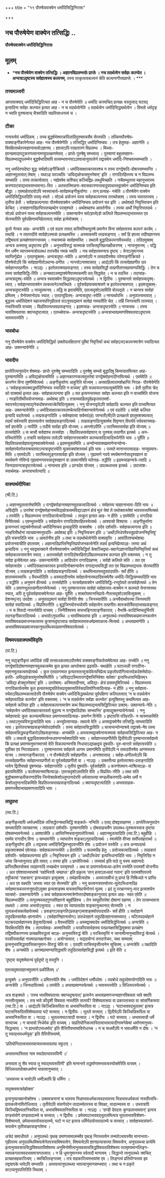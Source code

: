 +++
title = "१९ पौरुषेयवाक्येन धर्मादिसिद्धिनिरासः"

+++


## नच पौरुषेयेण वाक्येन तत्सिद्धिः ..

**पौरुषेयवाक्येन धर्मादिसिद्धिनिरासः**

## **मूलम्** 

- ***नच पौरुषेयेण वाक्येन तत्सिद्धिः । अज्ञानविप्रलम्भयोः प्राप्तेः । नच तदर्थत्वेन सर्वज्ञः कल्प्येत । अन्यत्राऽदृष्टस्य सर्वज्ञत्वस्य कल्पनम्**, तस्य तत्कृतत्वकल्पनं चेति कल्पनागौरवप्राप्तेः । ***

### **तत्त्वमञ्जरी**

आप्तवाक्याद् धर्मादिसिद्धिरित्यत आह - न च पौरुषेयेति ॥ धर्मादिः कस्यचित् प्रत्यक्षः वस्तुत्वाद् घटवद् इत्यादिना सर्वज्ञः कल्प्यत इत्यत आह - न च तदर्थत्वेनेति ॥ तदर्थत्वेन धर्मादिसिद्ध्यर्थत्वेन । विमतो धर्मदृङ् न भवति पुरुषत्वाच् चैत्रवदिति सप्रतिसाधनत्वं च ।

### **टीका** 

नन्वस्त्वेवं धर्मादिकम् । तच्च बुद्धर्षभेश्वरकपिलादिपुरुषवचसैव सेत्स्यति । तत्किमपौरुषेय-वाक्याङ्गीकारेणेत्यत आह- नच पौरुषेयेणेति ॥ तत्सिद्धिर् धर्मादिनिश्चयः । तत्र हेतुमाह- अज्ञानेति ॥ विवक्षितार्थतत्त्वज्ञानाभावोऽज्ञानम् । ज्ञात्वाऽपि परप्रतारणं विप्रलम्भः । मिथ्या-ज्ञानप्रमादापटुकरणत्वानामप्युपलक्षणमेतत् । प्राप्तेः पुरुषेषु सम्भवात् । पुरुषाणां बहुलमज्ञान-विप्रलम्भाद्युपलम्भेन बुद्धर्षभादिष्वपि तत्सम्भावनयाऽऽश्वासानुपपत्तेर्न तद्वाक्येन धर्मादि-निश्चयस्सम्भवति ।

ननु धर्मादेरुपदेष्टा बुद्धः सर्वज्ञोऽङ्गीक्रियते । धर्मादिसाक्षात्कारवतश्च न तस्य रागद्वेषादि-दोषास्सम्भवन्ति । अज्ञानमूलत्वात् तेषाम् । यथाऽह पतञ्चलिः ‘अविद्याक्षेत्रत्वमुत्तरेषाम्’ इति । रागादिरहितस्य च न विप्रलम्भः सम्भवति । तस्य तत्कार्यत्वात् । नह्येवमेव कश्चित् कञ्चिद्विप्र-लब्धुमिच्छति । नचैवम्भूतस्य महानुभावस्य करणपाटवाद्यभावसम्भावनाऽ-स्ति । अतस्तस्मिन्नना-श्वासकारणाभावादुपपन्नस्तद्वाक्येन धर्मादिनिश्चय इति बौद्धाः । एवमार्हतादयोऽपि स्वस्वाचार्य-सार्वज्ञमङ्गीकुर्वाणाः । तान् प्रत्याह- नचेति ॥ पौरुषेयेण वाक्येन धर्मादिसिद्धिस्तदिति परामृ-श्यते । सोऽर्थः प्रयोजनं यस्य सर्वज्ञकल्पनस्य तत्तथोक्तम् । तस्य भावस्तत्त्वम्
। तृतीया हेतौ । सर्वज्ञकल्पनायाः पौरुषेयवाक्येन धर्मादिनिश्चयः प्रयोजनं यत इति । अर्थशब्दो निवृत्तिवचन इति केचित् । तत्राज्ञानादिप्राप्तिस्तच्छब्देन परामृश्यते । अर्थशब्दश्च आवर्तनीयः । तस्या अर्थो निवृत्तिस्तदर्थः । सोऽर्थः प्रयोजनं यस्य सर्वज्ञकल्पनस्येति । उक्तन्यायेन सर्व(ज्ञत्वे)ज्ञे कल्पिते विप्रलम्भाद्यभावस्तत एव सेत्स्यतीति पूर्वपक्षिणामभिप्रेतत्वात् सर्वज्ञ इत्येवोक्तम् ।

कुतो नेत्यत आह- अन्यत्रेति ॥ एवं वदता तावत् कस्मिंश्चित्पुरुषे प्रमाणेन विना सर्वज्ञत्वस्य कल्पनं कार्यम् । तथाहि । न तावत्तदीये सार्वज्ञेऽस्माकं प्रत्यक्षमस्ति । अस्माकमपि तत्प्रसङ्गात् । सर्वं हि ज्ञात्वा तदीयज्ञानस्य तद्विषयत्वं प्रत्यक्षेणावगन्तव्यम् । नचास्माकं सार्वज्ञमस्ति । तथात्वे बुद्धादिकल्पनावैयर्थ्यात् । तदिदमुक्तम् अन्यत्र अस्मासु अदृष्टस्य इति । अनुभवविरुद्धं चास्माकं परचित्तवृत्तिप्रत्यक्षीकरणम् । नाप्यनुमानम् । यद्धि येन धर्मेण व्याप्तमन्यत्रोपलब्धं तत्तस्यैव गमकं भवति । नच सर्वज्ञत्वमन्यत्र दृष्टम् । येनाऽनुमानस्य व्याप्तिर्गृह्येत । एतदप्युक्तम्- अन्यत्रादृष्ट-स्येति ॥ आगमोऽपि न तावदपौरुषेयः परेणाङ्गीक्रियते । पौरुषेयोऽपि किं सर्वज्ञप्रणीतोऽथान्य-प्रणीतः । नान्त्योऽनाश्वासात् । आद्येऽपि किं तत्सर्वज्ञप्रणीत उत सर्वज्ञान्तरप्रणीतः । नाऽद्यः । इतरेतराश्रयप्रसङ्गात् । तस्य सार्वज्ञसिद्धौ तत्प्रणीतागमप्रामाण्यसिद्धिः । तेन च तस्य सार्वज्ञसिद्धि-रिति । अन्यथाऽस्मद्वाक्येनैवास्माकमपि तत् सिद्ध्येत् । न च तदस्ति । तदप्याह- अन्यत्रादृश्व्-स्येति ॥ अन्यत्र स्ववाक्येन सिद्धतयाऽदृष्टस्येत्यर्थः । न द्वितीयः । पुरुषान्तरे सार्वज्ञस्यादृश्व्-त्वात् । सर्वज्ञान्तरवाक्येन तत्कल्पनेऽनवस्थितेः । पूर्वसर्वज्ञवाक्याश्रयणे च इतरेतराश्रयणात् । इदमप्युक्तम्- अन्यत्रादृष्टस्येति ॥ नाप्युपमानम् । तद्धि स इवायमिति, एतत्सदृशोऽसाविति वोत्पद्यते । न चान्यत्र सार्वज्ञं प्रमितम् । येनोपमानोदयः स्यात् । एतदप्युदितम्- अन्यत्रादृष्ट-स्येति ॥ नाप्यर्थापत्तिः । अनुपपत्त्यभावात् । बुद्धस्य धर्मातिदेशनं महाजनपरिगृहीतत्वं वाऽनुपपद्यमानं सार्वज्ञं गमयतीति चेत् । तर्हि जिनस्यापि तत्स्यात् । नचास्त्विति वाच्यम् । विप्रतिपत्त्यभावप्रसङ्गात् । इदमप्याह- अन्यत्रादृष्टस्येति ॥ नाप्यभावः । तस्य भावविषयतायाः क्वाप्यदृष्टत्वात् । एतच्चोवाच- अन्यत्रादृष्टस्येति ॥ अन्यत्राभावप्रमाणविषयतयाऽदृष्टस्य भावरूपस्येति ।

### **भावबोधः** 

ननु पौरुषेयेण वाक्येन धर्मादिसिद्धिर्वा उक्तोपलक्षितानां पूर्वेषां निवृत्तिर्वा कथं सर्वज्ञ(त्व)कल्पनमात्रेण स्यादित्यत आह- उक्तन्यायेनेति ॥

### **भावदीपः** 

प्राप्तेरित्यनुवादेन शेषमाह- प्राप्तेः पुरुषेषु सम्भवादिति ॥ पुरुषेषु सम्भवे बुद्धादिषु किमायातमित्यत आह- पुरुषाणामिति ॥ अविद्याक्षेत्रत्वमिति ॥ अज्ञानकारणकत्वमुत्तरेषां रागद्वेषमोहनादीनामित्यर्थः । एवमेवेति ॥ कारणेन विना तूष्णीमेवेत्यर्थः । अङ्गीकुर्वाणा आहुरिति योज्यम् । अव्यवहितपरामर्शभ्रान्तिं निराह- पौरुषेयेणेति ॥ ‘सर्वज्ञकृतवाक्याद्धर्मादिनिश्चयः स्यादिति न वाच्यम्’ इति सन्न्यायरत्नावल्युक्तेरिति भावः । हेतौ तृतीया चेत् को वाक्यार्थ इत्यत आह- सर्वज्ञकल्पनाया इति ॥ यत इत्यनन्तरमतः सर्वज्ञः कल्प्यत इति न वाच्यमिति योजना । नरहरितीर्थीययोजनामाह- अर्थशब्द इति ॥ तत्राव्यवहितपूर्वप्रकृतपरामर्श-स्वारस्येऽप्यावृत्त्याद्यनेकदोषसत्त्वात्केचिदित्युक्तम् । ननु योजनाद्वयेऽपि सर्वज्ञादिः कल्प्यत इति वाच्यमित्यत आह- उक्तन्यायेनेति ॥ धर्मादिसाक्षात्कारवतश्चेत्यादिनोक्तन्यायेनेत्यर्थः ॥ एवं वदतेति ॥ सर्वज्ञे कल्पित इत्यादि वदतेत्यर्थः ॥ तत्प्रसङ्गादिति ॥ सर्वमज्ञात्वा सर्वमयं(हं) जानाती(मी)ति प्रत्यक्षतो ज्ञातुमशक्यत्वात् तदर्थं सर्वस्यापि ज्ञातव्यत्वेन सार्वज्ञप्रसङ्गादित्यर्थः । तत्प्रसङ्गादित्युक्तमेव विवृण्वन् विपर्यये पर्यवसानमाह- सर्वं ज्ञात्वेति ॥ नापीति ॥ तदीये सार्वज्ञ इति योज्यम् ॥ आगमोऽपीति ॥ पराभिमतसार्वज्ञ इति योज्यम् ॥ तत्सर्वज्ञेति ॥ स चासौ सर्वज्ञश्च तत्सर्वज्ञः । विप्रतिपन्नसार्वज्ञवान् यः पुरुषस् तत्प्रणीत इत्यर्थः ॥ अन-वस्थितेरिति ॥ तत्रापि सार्वज्ञस्य ततोऽपि सर्वज्ञान्तरवाक्येन कल्प्यत्वादित्यादिरूपेणेति भावः ॥ पूर्वेति ॥ विप्रतिपन्नसार्वज्ञवत्पुरुषवाक्येनेत्यर्थः ॥ इदमप्युक्तमिति ॥ अन्योन्यवाक्यप्रमाणेनान्योन्य-सार्वज्ञस्येतरेतराश्रयतयाऽन्यत्रादृष्टस्येति मूलवाक्यांशस्यार्थ इति भावः । परमते मानान्तरत्वादाह- नाप्युपमान-मिति ॥ एवमग्रेऽपि । पराभिमतपुङ्गतसार्वज्ञ इति योज्यम् । गृह्यमाणे गवये स्मर्यमाणगोसादृश्यज्ञानं वा स्मर्यमाणे गोपिण्डे
गृह्यमाणगवयसादृश्यज्ञानं वा उपमानमिति मतेनाह- तद्धीति ॥ इदमप्याहान्यत्रे-त्यादि ॥ जिनादावन्यत्रादृष्टस्येत्यर्थः ॥ नाप्यभाव इति ॥ प्राग्वदेव योज्यम् । उपलब्ध्यभाव इत्यर्थः । उपात्तांश-स्यार्थमाह- अन्यत्राभावेत्यादि ॥

### **वाक्यार्थदीपिका**

(श्री.टि.)

॥ अज्ञानमूलत्वात्तेषामिति ॥ रागद्वेषमोहानामज्ञानमूलकत्वादित्यर्थः । सर्वज्ञस्य चाज्ञानाभावा-दिति भावः ॥ अविद्येति ॥ उत्तरेषां रागद्वेषमोहानामविद्याक्षेत्रत्वमविद्याऽज्ञानं क्षेत्रं मूलं येषां ते तथोक्तास्तेषां भावस्तत्त्वमित्यर्थः ॥ तस्येति ॥ विप्रलम्भस्य रागादिकार्यत्वादित्यर्थः । तत्कुत इत्यत आह- न हीति ॥ एवमेवेति ॥ रागादिकं विनैवेत्यर्थः ॥ एवम्भूतस्येति ॥ सर्वज्ञत्वेन रागादिदोषरहितस्येत्यर्थः । आश्वासो विश्वासः । अङ्गीकुर्वाणा इत्यनन्तरं तद्वाक्येनोपपन्नो धर्मादिनिश्चय इत्याहुरिति वाक्यशेषः । तदेव दर्शयति- सर्वज्ञकल्पनाया इति ॥ नरहरितीर्थानां व्याख्यानमनुवदति- अर्थशब्द इति ॥ निवृत्तिवचन इति ॥ ‘अर्थोऽभिधेयरैवस्तुप्रयोजननिवृत्तिषु’ इति वचनादिति भावः ॥ आवर्तनीय इति ॥ तथा च तदर्थार्थत्वेनेति वाक्यवृत्तिः । आवर्तितश्चार्थशब्दः प्रयोजनवाचीति ज्ञातव्यम् । अज्ञानादिप्राप्तिनिवृत्तिप्रयोजनकत्वेनेति तदर्थ इत्यभिप्रेत्याऽह- तस्या अर्थ इत्यादिना ॥ ननु भवद्व्याख्याने पौरुषेयवाक्येन धर्मादिसिद्धिर्वा केषाञ्चिद्व्या-ख्यानेऽज्ञानादिप्राप्तिनिवृत्तिर्वा कथं सर्वज्ञकल्पनामात्रेण स्यात् । अतस्सर्वज्ञो रागादिदोषरहितोऽविप्रलम्भकश्च कल्प्यत इति वक्तव्यम् । न तु सर्वज्ञ इत्येवेत्यत आह- उक्तन्यायेनेति ॥ आदिपदेन रागादिग्रहणम् । सर्वज्ञे कल्पिते सति । तत एव सर्वज्ञत्वादेव । धर्मादिसाक्षात्कारवत इत्यादिनोक्तन्यायेन रागाद्यभावसिद्धौ तत एव विप्रलम्भाद्यभावः सेत्स्यतीति योज्यम् ॥ तत्प्रसङ्गादिति ॥ सार्वज्ञप्रसङ्गादित्यर्थः । कथमित्यतस्तदुपपादयति- सर्वं हीति ॥ ज्ञातव्यमस्माभिः ॥ वैयर्थ्यादिति ॥ अस्मदादीनामेव सर्वज्ञत्वेनास्मदादिवाक्येनैव धर्मादि-सिद्धिसम्भवादिति भावः ॥ यद्धीति ॥ अनुमानं हीत्यर्थः ॥ तत्सर्वज्ञेति ॥ यत्सर्वज्ञवाक्येन धर्मादिसिद्धि-रभ्युपेयते तत्सर्वज्ञेत्यर्थः ॥ तेन चेति ॥ प्रमाणभूततत्प्रणीतागमेनेत्यर्थः । ननु पुरुषान्तरस्य सार्वज्ञं सर्वज्ञान्तर-वाक्येन न कल्प्यते येनानवस्था स्यात्, अपि तु पूर्वसर्वज्ञवाक्येनेत्यत आह- पूर्वेति ॥ शाबरोपमानाभिप्राये-णैतत्सदृशोऽसावित्युक्तम् । देशनम्(ना) उपदेशः । अनुपपद्यमानं सार्वज्ञं विनेति शेषः ॥ जिनस्यापीति ॥ अनयैवार्थापत्त्या जिनस्यापि सार्वज्ञं स्यादित्यर्थः ॥ विप्रतिपत्तीति ॥ बुद्धजिनयोरुभयोरपि सर्वज्ञत्वेन तत्प्रणीत-शास्त्रयोर्विवादाभावप्रसङ्गात् । न च विवादो नास्त्येवेति वाच्यम् । जिनैर्विश्वस्य सप्तभङ्गित्वाङ्गीकारात् । वैभाषि-कादिभिश्चतुर्भिरपि तदनङ्गीकारादित्यर्थः । अभावोऽनुपलब्धिः ॥ भावविषयताया इति ॥ अनुपलब्धे-रभावविषयकप्रमाजनकत्वेन भावविषयकप्रमाजनकत्वस्य कुत्राप्यदृष्टत्वान्न सार्वज्ञरूपभावधर्मप्रमापकत्व-मित्यर्थः ॥ अभावप्रमाणेति ॥ अभावविषयकप्रमाजनकानुपलब्धिरूपप्रमाणविषयतयेत्यर्थः ।

### **विषमपदवाक्यार्थविवृतिः**

(पां.टि.)

ननु यद्यङ्गीकृतं धर्मादिकं तर्हि तत्साधकतयाऽपौरुषेयं वाक्यमङ्गीकर्तव्यमेवेत्यत आह- तच्चेति ॥ ननु रागद्वेषादिदोषाणामज्ञानमूलकत्वमेव कुत इत्यत आप्तोक्त्या द्रढयति- यथाहेति ॥ पतञ्जली रागादीना-मज्ञानमूलकत्वमाहेत्यर्थः । कुत एतदवगम्यत इत्यतस्तत्सूत्रादेवेत्यभिप्रेत्य प्रकृतोपयोगित्वात्तदेकदेशमेवोदा-हरति- अविद्यक्षेत्रत्वमुत्तरेषामितीति ॥ ‘अविद्याऽस्मितारागद्वेषाभिनिवेशाः क्लेशाः’ इत्यभिधायाभिहितम्१ ‘अविद्या क्षेत्रमुत्तरेषाम्’ इति । उत्तरेषाम्- अस्मितादीनाम्, अविद्या- क्षेत्रं प्रसवभूमिरित्यर्थः । विप्रलम्भस्य रागादिकार्यत्वमेव कुत इत्यतस्तद्व्यतिरेकप्रयुक्तव्यतिरेकप्रतियोगित्वादित्याह- न हीति ॥ ननु सर्वज्ञत्व-स्येवाऽविप्रलम्भकत्वादेरपि पौरुषेयेण वाक्येन धर्मादिसिद्ध्यर्थतया पूर्वपक्षिणा कल्पितत्वात् ‘न च तदर्थत्वेन सर्वज्ञत्वादिकं कल्प्येत’ इति वक्तव्यम् । ‘न च तदर्थत्वेन सर्वज्ञः कल्प्येत’ इत्युक्तिस्तु कथमित्यत आह- सर्वज्ञत्वे कल्पित इति ॥ सर्वज्ञत्वकल्पनामात्रेण कथं विप्रलम्भाद्यभावसिद्धिरित्यत उक्तम्- उक्तन्याये-नेति ॥ ‘सर्वज्ञत्वेन धर्मादिसाक्षात्कारवतो बुद्धस्य न रागद्वेषादिदोषाः सम्भवन्ति’ इत्याद्युक्तन्यायेनेत्यर्थः । ननु सर्वज्ञत्वादेः कुतः कल्प्यत्वमित्यतः प्रमाणाभावादित्याह- प्रमाणेन विनेति ॥ इष्टापत्तिं परिहरति- न चास्माकमिति ॥ तथाऽनुभवविरुद्धत्वादिति भावः । अभ्युपेत्याप्याह- तथात्वे वेति ॥ अस्मद्वाक्येनैव तत्सिद्धि-सम्भवादिति भावः। इतरेतराश्रयप्रसङ्गमेवोपदर्शयति । तस्य सर्वज्ञत्वसिद्धाविति ॥ सत्यप्यन्योन्याश्रये तद्वाक्ये-नैव तस्य सर्वज्ञत्वसिद्ध्यङ्गीकारेऽतिप्रसङ्गमाह- अन्यथेति ॥ अस्त्वस्मद्वाक्येनाप्यस्माकं सर्वज्ञत्वसिद्धिरित्यत आह- न चेति ॥ तथात्वे बुद्धादिवाक्यपर्यन्तधावनानर्थक्यादिति भावः । सर्वज्ञान्तरप्रणीतेति द्वितीयेऽपि पुरुषान्तरसर्वज्ञत्वे किं प्रत्यक्षं प्रमाणमनुमानमागमो वेति विकल्पान्मनसि निधायाऽद्यपक्षद्वयं दूषयति- पुरु-षान्तरे सर्वज्ञत्वस्येति ॥ पूर्वोक्त एव निरासप्रकारः । पुरुषान्तरस्य सर्वज्ञत्वे आगमः प्रमाणमिति तृतीयेऽपि न तावदपौरुषेय आगमस्तत्र मानम् । तस्यानङ्गीकारात् । न पौरुषेयोऽपि सर्वज्ञप्रणीतः । अनाश्वासात् । सर्वज्ञ-प्रणीतत्वेऽपि किं तत्सर्वज्ञप्रणीतः सर्वज्ञान्तरप्रणीतो वा पूर्वसर्वज्ञप्रणीतो वा । नाऽद्यः । उक्तरीत्या इतरेतराश्रय-प्रसङ्गादिति भावेन द्वितीयपक्षे दूषणमाह- सर्वज्ञान्तरेति ॥ तृतीयं दूषयति- पूर्वसर्वज्ञेति ॥ करणोपमान-माश्रित्याऽह- स इवायमितीति ॥ फलोपमानमाश्रित्याऽह- एतत्सदृशोऽसाविति वेति ॥ विप्रतिप-त्तीति ॥ तथा सति बुद्धोक्तमण्डलीकरणादेरिव जिनोक्तकेशोल्लुण्ठनादेरपि धर्मत्वापत्त्या
मण्डलीकरणादि-कमेव धर्मो न केशोल्लुण्ठनादिकमिति विप्रतिपत्त्यभावप्रसङ्गादित्यर्थः ॥ क्वाप्यदृष्टत्वादिति ॥ अभावग्राहक-प्रमाणस्यैवाभावप्रमाणत्वादिति भावः ।

### **लघुप्रभा**

(व्या.टि.)

अङ्गीकृत्यापि धर्माधर्मादिकं तत्सिद्धेरन्यथासिद्धिं शङ्कते- नन्विति ॥ एतद् दोषद्वयग्रहणम् । प्राप्तेरित्यनुवादेन सम्भवादिति व्याख्यानम् । तत्प्रकारं दर्शयति- पुरुषाणामिति ॥ दोषसाहचर्येण उपलब्ध-पुरुषत्वस्यात्र दृष्ट्या दोषसम्भावनेत्यर्थः ॥ आश्वासेति ॥ आप्तिनिश्चयानुपपत्तेरित्यर्थः । अज्ञानमूलत्वादिति (व्या.टि.) बहुव्रीहिः । एवमेव रागादीन् विना ॥ सम्भावनेति ॥ व्याघातेन शङ्काऽनुदयादित्यर्थः । स्वस्वेति वीप्सा सर्वोपसंहारार्था ॥ अङ्गीकुर्वाणा इति ॥ तद्वचसा धर्मादिसिद्धिमभ्युपयन्तीति शेषः ॥ प्रयोजनं यस्येति ॥ अत्र अन्यपदार्थः प्रकृतवाक्यार्थ एवेत्याह- सर्वज्ञकल्पनस्येति ॥ हेताविति ॥ फलमपीह हेतुः । प्रयोजकत्वादित्यर्थः । तत्प्रकारं दर्शयति- सर्वज्ञकल्पनाया इति ॥ निवृत्तिवचन इति ॥ ‘अर्थोऽभिधेय’ इत्यभिधानादिति भावः । निवृत्तिरिह न ध्वंसः किन्त्वनुत्पाद इति यावत् ॥ तस्या इति ॥ प्राप्तेरित्यर्थः । तस्यार्थ इति पाठे तु यस्य अज्ञानादेः प्राप्तिर्दोषतयोक्ता तदज्ञानादि तच्छब्देन परामृश्यते । अथ वा प्रापणस्येत्यध्या-हारेण तस्येति परामर्शो योजनीयः । अत एवेशावास्यभाष्ये ‘रक्षोभिरुग्रैः सम्प्राप्तः’ इति प्रकृत्य ‘तान् हत्वाऽवध्यतां गतान्’ इति परामर्शोपपत्तये तट्टीकायां ‘राक्षसान्’ इत्यध्याहार इत्युक्तम् । तथेहापीत्यदोषः । अस्वरसबीजं तु प्राप्तं हि निषिध्यते न प्राप्तिः । अत एव वक्ष्यति ‘अभावः स्वत एव सेत्स्यति’ इति । ननु कल्पनत्रयस्योत्तर-मूलेऽभिधानादिह सर्वज्ञमात्रकल्पनानुवादोऽयुक्त इत्याशङ्क्य वास्तवाभिप्रायेणोत्तरं मूलम् । इदं तु परभ्रान्त्यनु-वाद इत्याशयेन व्याचष्टे- उक्तन्यायेनेति ॥ कथं सर्वज्ञकल्पनमात्रेणोत्तरदोषशङ्कानुत्पाद इत्यत आह- स्वत एवेति ॥ विप्रलम्भादीति ॥ तत्पुरुषस्तद्गुणसंविज्ञानो बहुव्रीहिश्च । तेन स्वपूर्वोत्तरेषां दोषाणां ग्रहणम् । तेन तत्सम्भावना लक्ष्यते । अस्या अभावोऽनुत्पादः । स्वत एव व्याघातादेव शङ्कानुत्थानात् सेत्स्यति । न तूत्पन्नध्वंसकापेक्षयेत्यर्थः । प्रसङ्गाऽसङ्गति(प्रसङ्ग)माशङ्क्योपपादयति- सर्वं हीति ॥ सर्वाज्ञाने तदुपहितसार्वज्ञ-ज्ञानायोगः । (सर्वज्ञानिज्ञानायोगः) उपाधेरज्ञाने तदुपहितज्ञानासम्भवात् । घटितपदार्थज्ञाने घटकपदार्थज्ञानस्य हेतुत्वादित्यर्थः ॥ वैयर्थ्यादिति ॥ अस्मद्वाक्यादेव धर्मादिसिद्धेरित्यर्थः ॥ अन्यत्रेति ॥ विवक्षितादिति शेषः । तात्पर्यमाह- अस्मास्विति ॥ परकीयसार्वज्ञस्य परप्रत्यक्षासिद्धिमुक्त्वा प्रत्यक्षेण तद्विषयीकरणस्य प्रत्यक्षविरुद्धत्वं चाऽह- अनुभवविरुद्धं चेति ॥ परचित्तवृत्तिं न जानामीत्यनुभवविरुद्धं चेत्यर्थः । परकीयसार्वज्ञं नास्मत्प्रत्यक्षगोचरः । अयोग्यत्वात् । यद्यदयोग्यं तत्तदगोचरः, यथा सम्मतम् इत्यनुभवसिद्धव्याप्तिकानुमान-विरुद्धं चेति वा । एतदपि परचित्तवृत्तीत्यनेन सूचितम् ॥ अन्यत्रेति ॥ पक्षादिति शेषः ॥ अन्यथेति ॥ आगमप्रामाण्यासिद्धावपि तदुदितसार्वज्ञसिद्धौ इत्यर्थः ॥ इति वेति ॥

‘दृष्ट्वा सदृशमेवान्यं पूर्वदृष्टे तु वस्तुनि ।

एतत्सदृशताज्ञानमुपमानं प्रकीर्तितम् ॥’

इत्युक्तेः ॥ अनुपपत्तीति ॥ प्रमितस्येति शेषः । धर्मातिदेशनं धर्मोपदेशः । तदबोधे तदुपदेशायोगादिति भावः ॥ अन्यत्रेति ॥ जिनादावित्यर्थः ॥ तस्येति ॥ अभावप्रमाणस्येत्यर्थः ॥ भावरूपस्येति ॥ विधिरूपस्येत्यर्थः ।

अत्र शङ्क्यते । ‘तस्य भावविषयतायाः क्वाप्यदृश्व्त्वात्’ इत्यनेन अभावप्रमाणजन्यज्ञानविषयता भावे क्वापि नास्तीत्युक्तम् । तत्र भावे कीदृशी विषयता नास्तीति तात्पर्यं? विशेष्यतारूपा वा प्रकारतारूपा वा सांसर्गिकरूपा (व्या.टि.) वा । आद्येऽपि किञ्चिन्निरूपिता वा अभावनिरूपिता वा । नाऽद्यः । ‘घटाभाववद्भूतलम्’ इत्यत्र घटत्वनिरूपितविशेष्यताया घटे सत्त्वात् । न द्वितीयः । भूतले सत्त्वात् । द्वितीयेऽपि किञ्चिन्निरूपिता वा अभावनिरूपिता वा । नाऽद्यः । भूतलत्वघटत्वादौ सत्त्वात् । न द्वितीयः । घटे सत्त्वात् । अभावत्वादौ धर्मे सत्त्वाच्च । न चाभावो निर्धर्मक इति वाच्यम् । सप्रतियोगिकत्वास्तित्वाभावत्वादीनामनेकेषां धर्माणामनुभव-सिद्धत्वात् । ‘न ह्यभावोऽप्यधर्मात्’ इति तैत्तिरीयभाष्यविरोधाच्च । न च सधर्मोऽपि न भावधर्मेति न दोषः । ‘न तु स्याद्भावधर्मयुक्’ इति तैत्तिरीयभाष्ये,

‘प्रतियोगितात्वभावस्याप्यस्त्यभावतया स्फुटम् ।

अभावस्यास्तिता नाम स्यादेवाभावरूपिणी ॥’

अभावता तु सैव स्यान्न तु स्याद्भावरूपिणी’ इति मानान्तरे तद्धर्माणामभावत्वस्योक्तेरिति वाच्यम् । विधिरूपतयोक्तधर्माणां भावत्वानुभवात् ।

‘अभावस्य च भावोऽपि धर्मोऽथापि हि धर्मिणः ।

तादृक्त्वमात्रतेहोक्ता’

इत्यनुव्याख्यानोक्तेश्च । उक्तवचनानां च भावस्य भिन्नाभावधर्मकत्ववदभावस्य भिन्नभावधर्मकत्वं नास्तीत्यभि-प्रायकत्वेनाविरोधित्वात् । तृतीयेऽपि संसर्गपदेन तादात्म्येतरस्य वा विवक्षा, तादात्म्यस्य वा । उभयत्रापि किञ्चिद्विषयतानिरूपिता वा, अभावविषयतानिरूपिता वा । नाऽद्यः । ‘दण्डी देवदत्तः कुण्डलाभाववान्’ इत्यत्र दण्डसंयोगे दण्डतादात्म्ये च सत्त्वात् । न द्वितीयः । प्रमेयघटाभाववद्भूतलमित्यत्र भूतलाभावविशेषण-विशेष्यभावे, प्रमेयाभावयोस्तादात्म्ये, घटो न पट इत्यत्र धर्मिभेदयोस्तादात्म्ये च सत्त्वात् । सार्वज्ञस्यासंसर्ग-रूपत्वेन तृतीयपक्षासङ्गतेश्च ।

अत्रेदं समाधीयते । अनुपलब्धेः पृथक् प्रमाणत्वमालम्ब्यैव पृथङ् निरस्तत्वेन तन्मतेऽभावस्यैव मानान्तरा-गृहीतस्य अनुपलब्धिविषयत्वेनेतरस्याविषयत्वेन, विषयत्वेऽपि ज्ञानप्रत्यासत्त्या विषयत्वेन, अनुपलब्ध्या प्रत्येमि इत्यनुव्यवसायसिद्धविषयताविशेषस्य अनुमिनोमीत्यनुव्यवसायसिद्धविषयताविशेषस्य परामृश्यमानलिङ्ग-व्यापकगतत्ववदभावमात्रगतत्वात् । न हि धूमानुमानस्य पर्वतादौ मानत्वम् । सिद्धान्ते त्वनुपलब्धेः क्वचित् प्रत्यक्षसहकारित्वम् । क्वचिल्लिङ्गत्वम् । तत्र सहकारित्वमभावांश एव । लिङ्गत्वं प्रतियोग्यभाव इव तद्व्यापके भावेऽपि सम्भवति । अभावत्वानुपलब्ध्या भावत्वानुमानसम्भवात् । तथा च न प्रकृते काऽप्यनुपपत्तिरिति स्थितम् ।

